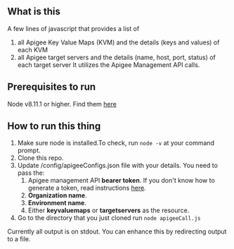 ## What is this
A few lines of javascript that provides a list of
  1. all Apigee Key Value Maps (KVM) and the details (keys and values) of each KVM
  2. all Apigee target servers and the details (name, host, port, status) of each target server
It utilizes the Apigee Management API calls.

## Prerequisites to run
Node v8.11.1 or higher. Find them [here](https://nodejs.org/ja/blog/release/v8.11.1/)

## How to run this thing
1. Make sure node is installed.To check, run `node -v` at your command prompt.
2. Clone this repo.
3. Update /config/apigeeConfigs.json file with your details. You need to pass the:
    1. Apigee management API **bearer token**. If you don't know how to generate a token, read instructions [here](https://docs.apigee.com/api-platform/system-administration/management-api-tokens).
    2. **Organization name**.
    3. **Environment name**.
    4. Either **keyvaluemaps** or **targetservers** as the resource.
4. Go to the directory that you just cloned run `node apigeeCall.js`

Currently all output is on stdout. You can enhance this by redirecting output to a file.
